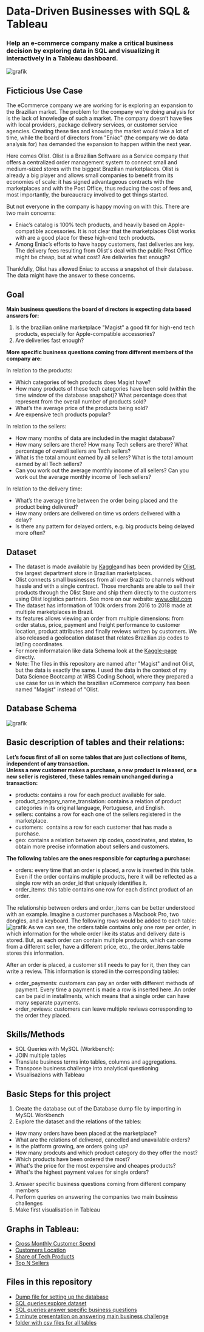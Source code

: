 # Data-Driven Businesses with SQL & Tableau
### Help an e-commerce company make a critical business decision by exploring data in SQL and visualizing it interactively in a Tableau dashboard.

![grafik](../main/picture_repository.png)
 
## Ficticious Use Case
The eCommerce company  we are working for is exploring an expansion to the Brazilian market. The problem for the company we're doing analysis for is the lack of knowledge of such a market. The company doesn’t have ties with local providers, package delivery services, or customer service agencies. Creating these ties and knowing the market would take a lot of time, while the board of directors from "Eniac" (the company we do data analysis for) has demanded the expansion to happen within the next year.

Here comes Olist. Olist is a Brazilian Software as a Service company that offers a centralized order management system to connect small and medium-sized stores with the biggest Brazilian marketplaces. Olist is already a big player and allows small companies to benefit from its economies of scale: it has signed advantageous contracts with the marketplaces and with the Post Office, thus reducing the cost of fees and, most importantly, the bureaucracy involved to get things started.

But not everyone in the company is happy moving on with this. There are two main concerns:
- Eniac’s catalog is 100% tech products, and heavily based on Apple-compatible accessories. It is not clear that the marketplaces Olist works with are a good place for these high-end tech products.
- Among Eniac’s efforts to have happy customers, fast deliveries are key. The delivery fees resulting from Olist's deal with the public Post Office might be cheap, but at what cost? Are deliveries fast enough? 

Thankfully, Olist has allowed Eniac to access a snapshot of their database. The data might have the answer to these concerns.  

## Goal
**Main business questions the board of directors is expecting data based answers for:**   
1. Is the brazilian online marketplace "Magist" a good fit for high-end tech products, especially for Apple-compatible accessories? 
2. Are deliveries fast enough?

**More specific business questions coming from different members of the company are:**  

In relation to the products:
- Which categories of tech products does Magist have?
- How many products of these tech categories have been sold (within the time window of the database snapshot)? What percentage does that represent from the overall number of products sold?
- What’s the average price of the products being sold?
- Are expensive tech products popular?

In relation to the sellers:
- How many months of data are included in the magist database?
- How many sellers are there? How many Tech sellers are there? What percentage of overall sellers are Tech sellers?
- What is the total amount earned by all sellers? What is the total amount earned by all Tech sellers?
- Can you work out the average monthly income of all sellers? Can you work out the average monthly income of Tech sellers?

In relation to the delivery time:
- What’s the average time between the order being placed and the product being delivered?
- How many orders are delivered on time vs orders delivered with a delay?
- Is there any pattern for delayed orders, e.g. big products being delayed more often?

## Dataset
- The dataset is made available by [Kaggle](https://www.kaggle.com/datasets/olistbr/brazilian-ecommerce)and has been provided by [Olist](https://olist.com/pt-br/), the largest department store in Brazilian marketplaces. 
- Olist connects small businesses from all over Brazil to channels without hassle and with a single contract. Those merchants are able to sell their products through the Olist Store and ship them directly to the customers using Olist logistics partners. See more on our website: www.olist.com
- The dataset has information of 100k orders from 2016 to 2018 made at multiple marketplaces in Brazil. 
- Its features allows viewing an order from multiple dimensions: from order status, price, payment and freight performance to customer location, product attributes and finally reviews written by customers. We also released a geolocation dataset that relates Brazilian zip codes to lat/lng coordinates. 
- For more informataion like data Schema look at the [Kaggle-page](https://www.kaggle.com/datasets/olistbr/brazilian-ecommerce) directly.
- Note: The files in this repository are named after "Magist" and not Olist, but the data is exactly the same. I used the data in the context of my Data Science Bootcamp at WBS Coding School, where they prepared a use case for us in which the brazilian eCommerce company has been named "Magist" instead of "Olist.

## Database Schema

![grafik](../main/Schema.png)

## Basic description of tables and their relations:  

**Let’s focus first of all on some tables that are just collections of items, independent of any transaction.  
Unless a new customer makes a purchase, a new product is released, or a new seller is registered, these tables remain unchanged during a transaction:**
- products: contains a row for each product available for sale.
- product_category_name_translation: contains a relation of product categories in its original language, Portuguese, and English.
 - sellers: contains a row for each one of the sellers registered in the marketplace.
 - customers:  contains a row for each customer that has made a purchase.
 - geo: contains a relation between zip codes, coordinates, and states, to obtain more precise information about sellers and customers.
 
**The following tables are the ones responsible for capturing a purchase:**
- orders: every time that an order is placed, a row is inserted in this table. Even if the order contains multiple products, here it will be reflected as a single row with an order_id that uniquely identifies it.
- order_items: this table contains one row for each distinct product of an order.

The relationship between orders and order_items can be better understood with an example. Imagine a customer purchases a Macbook Pro, two dongles, and a keyboard. The following rows would be added to each table:
![grafik](https://user-images.githubusercontent.com/100354393/208524075-64983ff3-b529-490f-9886-3c0bffd09c42.png)
As we can see, the orders table contains only one row per order, in which information for the whole order like its status and delivery date is stored. But, as each order can contain multiple products, which can come from a different seller, have a different price, etc., the order_items table stores this information.

After an order is placed, a customer still needs to pay for it, then they can write a review. This information is stored in the corresponding tables:
- order_payments: customers can pay an order with different methods of payment. Every time a payment is made a row is inserted here. An order can be paid in installments, which means that a single order can have many separate payments.
- order_reviews: customers can leave multiple reviews corresponding to the order they placed.

## Skills/Methods
- SQL Queries with MySQL (Workbench):    
- JOIN multiple tables 
- Translate business terms into tables, columns and aggregations.
- Transpose business challenge into analytical questioning
- Visualisazions with Tableau

## Basic Steps for this project
1. Create the database out of the Database dump file by importing in MySQL Workbench
2. Explore the dataset and the relations of the tables:    
  - How many orders have been placed at the marketplace? 
  - What are the relations of delivered, cancelled and unavailable orders? 
  - Is the platform growing, are orders going up? 
  - How many prodcuts and which product category do they offer the most?
  - Which products have been ordered the most?
  - What's the price for the most expensive and cheapes products? 
  - What's the highest payment values for single orders? 
3. Answer specific business questions coming from different company members
4. Perform queries on answering the companies two main business challenges
5. Make first visualisation in Tableau 

## Graphs in Tableau: 
- [Cross Monthly Customer Spend](https://public.tableau.com/views/CrossMonthlyCustomerSpenddelivered/CrossMonthlySpend?:language=de-DE&publish=yes&:display_count=n&:origin=viz_share_link)
- [Customers Location](https://public.tableau.com/shared/PFYF8TS3W?:display_count=n&:origin=viz_share_link)
- [Share of Tech Products](https://public.tableau.com/views/ShareofTechProducts/ShareofTechProducts?:language=de-DE&publish=yes&:display_count=n&:origin=viz_share_link)
- [Top N Sellers](https://public.tableau.com/shared/57KMW89GB?:display_count=n&:origin=viz_share_link)

## Files in this repository
- [Dump file for setting up the database](../main/magist_dump.sql)
- [SQL queries:explore dataset](../main/explore_dataset.sql)
- [SQL queries:answer specific business questions](../main/business_questions.sql)
- [5 minute presentation on answering main business challenge](../main/magist_presentation.odp)
- [folder with csv files for all tables](../main/csv_files)
